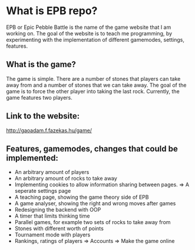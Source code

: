 # What is EPB repo?
EPB or Epic Pebble Battle is the name of the game website that I am working on. 
The goal of the website is to teach me programming, by experimenting with the implementation of different gamemodes, settings, features.
## What is the game?
The game is simple. There are a number of stones that players can take away from and a number of stones that we can take away.
The goal of the game is to force the other player into taking the last rock. Currently, the game features two players.
## Link to the website:
http://gaoadam.f.fazekas.hu/game/
## Features, gamemodes, changes that could be implemented:
- An arbitrary amount of players
- An arbitrary amount of rocks to take away
- Implementing cookies to allow information sharing between pages. => A seperate settings page
- A teaching page, showing the game theory side of EPB
- A game analyser, showing the right and wrong moves after games
- Redesigning the backend with OOP
- A timer that limits thinking time
- Parallel games, for example two sets of rocks to take away from
- Stones with different worth of points
- Tournament mode with players
- Rankings, ratings of players
  => Accounts
    => Make the game online
